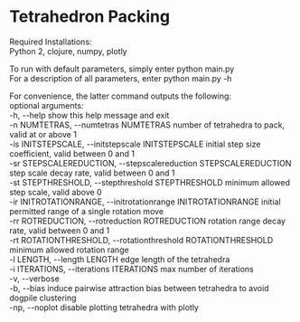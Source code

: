 # Tetrahedron Packing

Required Installations:  
Python 2,
clojure,
numpy,
plotly  
  
To run with default parameters, simply enter python main.py  
For a description of all parameters, enter python main.py -h  

For convenience, the latter command outputs the following:  
optional arguments:  
  -h, --help            show this help message and exit  
  -n NUMTETRAS, --numtetras NUMTETRAS
                        number of tetrahedra to pack, valid at or above 1  
  -is INITSTEPSCALE, --initstepscale INITSTEPSCALE
                        initial step size coefficient, valid between 0 and 1  
  -sr STEPSCALEREDUCTION, --stepscalereduction STEPSCALEREDUCTION
                        step scale decay rate, valid between 0 and 1  
  -st STEPTHRESHOLD, --stepthreshold STEPTHRESHOLD
                        minimum allowed step scale, valid above 0  
  -ir INITROTATIONRANGE, --initrotationrange INITROTATIONRANGE
                        initial permitted range of a single rotation move  
  -rr ROTREDUCTION, --rotreduction ROTREDUCTION
                        rotation range decay rate, valid between 0 and 1  
  -rt ROTATIONTHRESHOLD, --rotationthreshold ROTATIONTHRESHOLD
                        minimum allowed rotation range  
  -l LENGTH, --length LENGTH
                        edge length of the tetrahedra  
  -i ITERATIONS, --iterations ITERATIONS
                        max number of iterations  
  -v, --verbose  
  -b, --bias            induce pairwise attraction bias between tetrahedra to
                        avoid dogpile clustering  
  -np, --noplot         disable plotting tetrahedra with plotly  